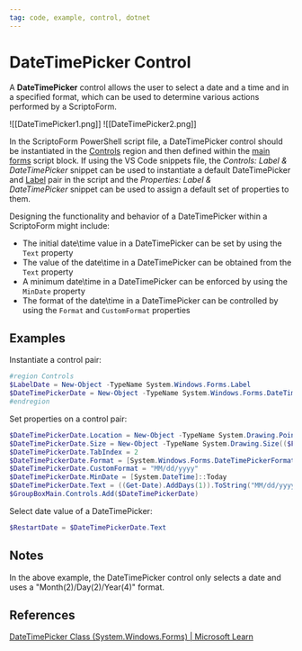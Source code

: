```yaml
---
tag: code, example, control, dotnet
---
```

# DateTimePicker Control
A **DateTimePicker** control allows the user to select a date and a time and in a specified format, which can be used to determine various actions performed by a ScriptoForm.

![[DateTimePicker1.png]] ![[DateTimePicker2.png]]

In the ScriptoForm PowerShell script file, a DateTimePicker control should be instantiated in the [Controls](app://obsidian.md/Controls) region and then defined within the [main forms](app://obsidian.md/Forms) script block. If using the VS Code snippets file, the *Controls: Label & DateTimePicker* snippet can be used to instantiate a default DateTimePicker and [Label](app://obsidian.md/Label) pair in the script and the *Properties: Label & DateTimePicker* snippet can be used to assign a default set of properties to them.

Designing the functionality and behavior of a DateTimePicker within a ScriptoForm might include:

- The initial date\time value in a DateTimePicker can be set by using the `Text` property
- The value of the date\time in a DateTimePicker can be obtained from the `Text` property
- A minimum date\time in a DateTimePicker can be enforced by using the `MinDate` property
- The format of the date\time in a DateTimePicker can be controlled by using the `Format` and `CustomFormat` properties

## Examples
Instantiate a control pair:
```powershell
#region Controls
$LabelDate = New-Object -TypeName System.Windows.Forms.Label
$DateTimePickerDate = New-Object -TypeName System.Windows.Forms.DateTimePicker
#endregion
```

Set properties on a control pair:
```powershell
$DateTimePickerDate.Location = New-Object -TypeName System.Drawing.Point(15,145)
$DateTimePickerDate.Size = New-Object -TypeName System.Drawing.Size(($FormWidth - 50),20)
$DateTimePickerDate.TabIndex = 2
$DateTimePickerDate.Format = [System.Windows.Forms.DateTimePickerFormat]::Custom
$DateTimePickerDate.CustomFormat = "MM/dd/yyyy"
$DateTimePickerDate.MinDate = [System.DateTime]::Today
$DateTimePickerDate.Text = ((Get-Date).AddDays(1)).ToString("MM/dd/yyyy")
$GroupBoxMain.Controls.Add($DateTimePickerDate)
```

Select date value of a DateTimePicker:
```powershell
$RestartDate = $DateTimePickerDate.Text
```
## Notes
In the above example, the DateTimePicker control only selects a date and uses a "Month(2)/Day(2)/Year(4)" format.
## References
[DateTimePicker Class (System.Windows.Forms) | Microsoft Learn](https://learn.microsoft.com/en-us/dotnet/api/system.windows.forms.datetimepicker?view=windowsdesktop-7.0)